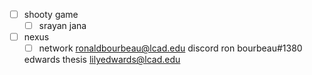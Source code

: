 - [ ] shooty game
    - [ ] srayan jana
- [ ] nexus
    - [ ] network
    ronaldbourbeau@lcad.edu
    discord ron bourbeau#1380

    edwards thesis lilyedwards@lcad.edu
